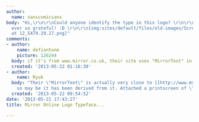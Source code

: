 ```yaml
---
author:
  name: sanscomicsans
body: "Hi,\r\n\r\nCould anyone identify the type in this logo? \r\n\r\nI would be
  ever so grateful! :D \r\n\r\n[img:sites/default/files/old-images/Screen Shot 2013-05-21
  at 12_5479.29.27.png]"
comments:
- author:
    name: defiantone
    picture: 126244
  body: if it's from www.mirror.co.uk, their site uses "MirrorText" in multiple styles/weights.
  created: '2013-05-22 01:16:30'
- author:
    name: Ryuk
  body: "Their \"MirrorText\" is actually very close to [[http://www.myfonts.com/fonts/fontbureau/agenda|Agenda]]
    so may be it has been derived from it. Attached a printscreen of \"mirrortext-bold\".\r\n[img:sites/default/files/old-images/Untitled-1_6354.png]"
  created: '2013-05-22 09:54:52'
date: '2013-05-21 17:43:27'
title: Mirror Online Logo Typeface...

---
```

